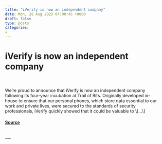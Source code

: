 ```yaml
---
title: "iVerify is now an independent company"
date: Mon, 28 Aug 2023 07:00:45 +0000
draft: false
type: posts
categories: 
- 
---
```

# iVerify is now an independent company

<br/>

<br/>
We’re proud to announce that iVerify is now an independent company following its four-year incubation at Trail of Bits. Originally developed in-house to ensure that our personal phones, which store data essential to our work and private lives, were secured to the standards of security professionals, iVerify quickly showed that it could be valuable to \[…\]

#### [Source](https://blog.trailofbits.com/2023/08/28/iverify-is-now-an-independent-company/)

<br/>
---
